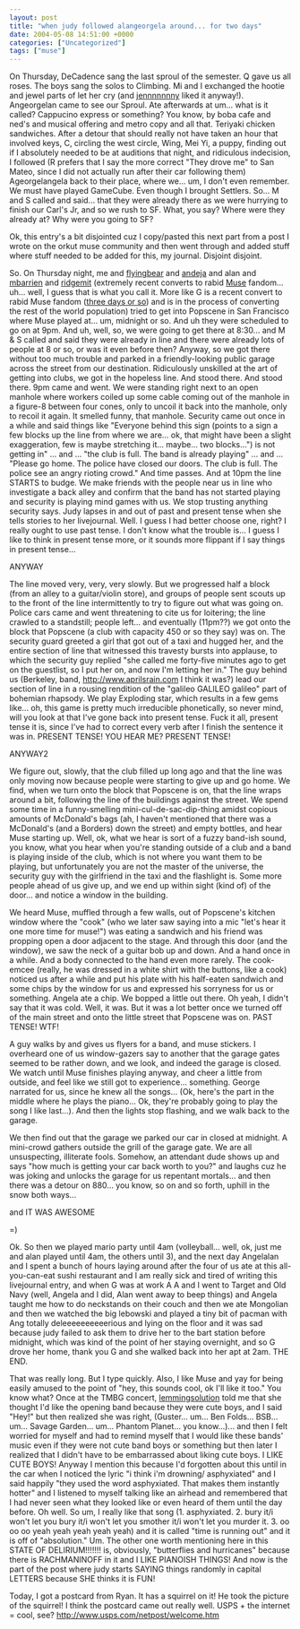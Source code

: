```yaml
---
layout: post
title: "when judy followed alangeorgela around... for two days"
date: 2004-05-08 14:51:00 +0000
categories: ["Uncategorized"]
tags: ["muse"]
---
```


On Thursday, DeCadence sang the last sproul of the semester. Q gave us all roses. The boys sang the solos to Climbing. Mi and I exchanged the hootie and jewel parts of let her cry (and [jennnnnnny](http://jennnnnnny.livejournal.com/) liked it anyway!). Angeorgelan came to see our Sproul. Ate afterwards at um... what is it called? Cappucino express or something? You know, by boba cafe and ned's and musical offering and metro copy and all that. Teriyaki chicken sandwiches. After a detour that should really not have taken an hour that involved keys, C, circling the west circle, Wing, Mei Yi, a puppy, finding out if I absolutely needed to be at auditions that night, and ridiculous indecision, I followed (R prefers that I say the more correct "They drove me" to San Mateo, since I did not actually run after their car following them) Ageorgelangela back to their place, where we... um, I don't even remember. We must have played GameCube. Even though I brought Settlers. So... M and S called and said... that they were already there as we were hurrying to finish our Carl's Jr, and so we rush to SF. What, you say? Where were they already at? Why were you going to SF? 

Ok, this entry's a bit disjointed cuz I copy/pasted this next part from a post I wrote on the orkut muse community and then went through and added stuff where stuff needed to be added for this, my journal. Disjoint disjoint.

So. On Thursday night, me and [flyingbear](http://flyingbear.livejournal.com/) and [andeja](http://andeja.livejournal.com/) and alan and [mbarrien](http://mbarrien.livejournal.com/) and [ridgemit](http://ridgemit.livejournal.com/) (extremely recent converts to rabid [Muse](http://www.muse.mu/) fandom... uh... well, I guess that is what you call it. More like G is a recent convert to rabid Muse fandom ([three days or so](http://www.livejournal.com/users/flyingbear/6849.html)) and is in the process of converting the rest of the world population) tried to get into Popscene in San Francisco where Muse played at... um, midnight or so. And uh they were scheduled to go on at 9pm. And uh, well, so, we were going to get there at 8:30... and M & S called and said they were already in line and there were already lots of people at 8 or so, or was it even before then? Anyway, so we got there without too much trouble and parked in a friendly-looking public garage across the street from our destination. Ridiculously unskilled at the art of getting into clubs, we got in the hopeless line. And stood there. And stood there. 9pm came and went. We were standing right next to an open manhole where workers coiled up some cable coming out of the manhole in a figure-8 between four cones, only to uncoil it back into the manhole, only to recoil it again. It smelled funny, that manhole. Security came out once in a while and said things like "Everyone behind this sign (points to a sign a few blocks up the line from where we are... ok, that might have been a slight exaggeration, few is maybe stretching it... maybe... two blocks...") is not getting in" ... and ... "the club is full. The band is already playing" ... and ... "Please go home. The police have closed our doors. The club is full. The police see an angry rioting crowd." And time passes. And at 10pm the line STARTS to budge. We make friends with the people near us in line who investigate a back alley and confirm that the band has not started playing and security is playing mind games with us. We stop trusting anything security says. Judy lapses in and out of past and present tense when she tells stories to her livejournal. Well. I guess I had better choose one, right? I really ought to use past tense. I don't know what the trouble is... I guess I like to think in present tense more, or it sounds more flippant if I say things in present tense...

ANYWAY

The line moved very, very, very slowly. But we progressed half a block (from an alley to a guitar/violin store), and groups of people sent scouts up to the front of the line intermittently to try to figure out what was going on. Police cars came and went threatening to cite us for loitering; the line crawled to a standstill; people left... and eventually (11pm??) we got onto the block that Popscene (a club with capacity 450 or so they say) was on. The security guard greeted a girl that got out of a taxi and hugged her, and the entire section of line that witnessed this travesty bursts into applause, to which the security guy replied "she called me forty-five minutes ago to get on the guestlist, so I put her on, and now I'm letting her in." The guy behind us (Berkeley, band, http://www.aprilsrain.com I think it was?) lead our section of line in a rousing rendition of the "galileo GALILEO galileo" part of bohemian rhapsody. We play Exploding star, which results in a few gems like... oh, this game is pretty much irreducible phonetically, so never mind, will you look at that I've gone back into present tense. Fuck it all, present tense it is, since I've had to correct every verb after I finish the sentence it was in. PRESENT TENSE! YOU HEAR ME? PRESENT TENSE!

ANYWAY2

We figure out, slowly, that the club filled up long ago and that the line was only moving now because people were starting to give up and go home. We find, when we turn onto the block that Popscene is on, that the line wraps around a bit, following the line of the buildings against the street. We spend some time in a funny-smelling mini-cul-de-sac-dip-thing amidst copious amounts of McDonald's bags (ah, I haven't mentioned that there was a McDonald's (and a Borders) down the street) and empty bottles, and hear Muse starting up. Well, ok, what we hear is sort of a fuzzy band-ish sound, you know, what you hear when you're standing outside of a club and a band is playing inside of the club, which is not where you want them to be playing, but unfortunately you are not the master of the universe, the security guy with the girlfriend in the taxi and the flashlight is. Some more people ahead of us give up, and we end up within sight (kind of) of the door... and notice a window in the building. 

We heard Muse, muffled through a few walls, out of Popscene's kitchen window where the "cook" (who we later saw saying into a mic "let's hear it one more time for muse!") was eating a sandwich and his friend was propping open a door adjacent to the stage. And through this door (and the window), we saw the neck of a guitar bob up and down. And a hand once in a while. And a body connected to the hand even more rarely. The cook-emcee (really, he was dressed in a white shirt with the buttons, like a cook) noticed us after a while and put his plate with his half-eaten sandwich and some chips by the window for us and expressed his sorryness for us or something. Angela ate a chip. We bopped a little out there. Oh yeah, I didn't say that it was cold. Well, it was. But it was a lot better once we turned off of the main street and onto the little street that Popscene was on. PAST TENSE! WTF! 

A guy walks by and gives us flyers for a band, and muse stickers. I overheard one of us window-gazers say to another that the garage gates seemed to be rather down, and we look, and indeed the garage is closed. We watch until Muse finishes playing anyway, and cheer a little from outside, and feel like we still got to experience... something. George narrated for us, since he knew all the songs... (Ok, here's the part in the middle where he plays the piano... Ok, they're probably going to play the song I like last...). And then the lights stop flashing, and we walk back to the garage.

We then find out that the garage we parked our car in closed at midnight. A mini-crowd gathers outside the grill of the garage gate. We are all unsuspecting, illiterate fools. Somehow, an attendant dude shows up and says "how much is getting your car back worth to you?" and laughs cuz he was joking and unlocks the garage for us repentant mortals... and then there was a detour on 880... you know, so on and so forth, uphill in the snow both ways...

and IT WAS AWESOME

=)

Ok. So then we played mario party until 4am (volleyball... well, ok, just me and alan played until 4am, the others until 3), and the next day Angelalan and I spent a bunch of hours laying around after the four of us ate at this all-you-can-eat sushi restaurant and I am really sick and tired of writing this livejournal entry, and when G was at work A A and I went to Target and Old Navy (well, Angela and I did, Alan went away to beep things) and Angela taught me how to do neckstands on their couch and then we ate Mongolian and then we watched the big lebowski and played a tiny bit of pacman with Ang totally deleeeeeeeeeerious and lying on the floor and it was sad because judy failed to ask them to drive her to the bart station before midnight, which was kind of the point of her staying overnight, and so G drove her home, thank you G and she walked back into her apt at 2am. THE END.

That was really long. But I type quickly. Also, I like Muse and yay for being easily amused to the point of "hey, this sounds cool, ok I'll like it too." You know what? Once at the TMBG concert, [lemmingsolution](http://lemmingsolution.livejournal.com/) told me that she thought I'd like the opening band because they were cute boys, and I said "Hey!" but then realized she was right, (Guster... um... Ben Folds... BSB... um... Savage Garden... um... Phantom Planet... you know...)... and then I felt worried for myself and had to remind myself that I would like these bands' music even if they were not cute band boys or something but then later I realized that I didn't have to be embarrassed about liking cute boys. I LIKE CUTE BOYS! Anyway I mention this because I'd forgotten about this until in the car when I noticed the lyric "i think i'm drowning/ asphyxiated" and I said happily "they used the word asphyxiated. That makes them instantly hotter" and I listened to myself talking like an airhead and remembered that I had never seen what they looked like or even heard of them until the day before. Oh well. So um, I really like that song (1. asphyxiated. 2. bury it/i won't let you bury it/i won't let you smother it/i won't let you murder it. 3. oo oo oo yeah yeah yeah yeah yeah) and it is called "time is running out" and it is off of "absolution." Um. The other one worth mentioning here in this STATE OF DELIRIUM!!!!!!! is, obviously, "butterflies and hurricanes" because there is RACHMANINOFF in it and I LIKE PIANOISH THINGS! And now is the part of the post where judy starts SAYING things randomly in capital LETTERS because SHE thinks it is FUN!

Today, I got a postcard from Ryan. It has a squirrel on it! He took the picture of the squirrel! I think the postcard came out really well. USPS + the internet = cool, see? http://www.usps.com/netpost/welcome.htm